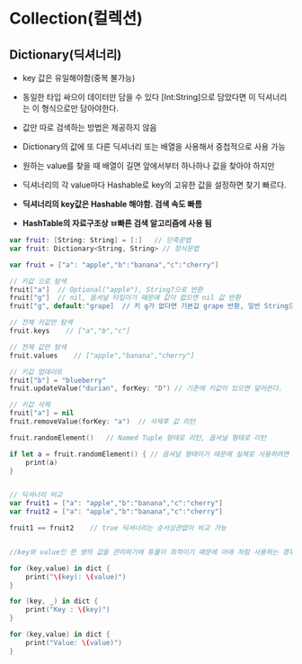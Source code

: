 # Collection(컬렉션)

## Dictionary(딕셔너리)
- key 값은 유일해야함(중복 불가능)
- 동일한 타입 싸으이 데이터만 담을 수 있다 [Int:String]으로 담았다면 이 딕셔너리는 이 형식으로만 담아야한다.
- 값만 따로 검색하는 방법은 제공하지 않음
- Dictionary의 값에 또 다른 딕셔너리 또는 배열을 사용해서 중첩적으로 사용 가능

- 원하는 value를 찾을 때 배열이 길면 앞에서부터 하나하나 값을 찾아야 하지만
- 딕셔너리의 각 value마다 Hashable로 key의 고유한 값을 설정하면 찾기 빠르다.
- **딕셔너리의 key값은 Hashable 해야함. 검색 속도 빠름**
- **HashTable의 자료구조상 ㅂ빠른 검색 알고리즘에 사용 됨**


```swift
var fruit: [String: String] = [:]   // 단축문법
var fruit: Dictionary<String, String> // 정식문법

var fruit = ["a": "apple","b":"banana","c":"cherry"]

// 키값 으로 탐색
fruit["a"]  // Optional("apple"), String?으로 반환
fruit["g"]  // nil, 옵셔널 타입이기 때문에 값이 없으면 nil 값 반환
fruit["g", default:"grape]  // 키 g가 없다면 기본값 grape 반환, 일반 String으로 반환

// 전체 키값만 탐색
fruit.keys    // ["a","b","c"]

// 전체 값만 탐색
fruit.values    // ["apple","banana","cherry"]

// 키값 업데이트
fruit["b"] = "blueberry"
fruit.updateValue("durian", forKey: "D") // 기존에 키값이 있으면 덮어쓴다.

// 키값 삭제
fruit["a"] = nil
fruit.removeValue(forKey: "a")  // 삭제후 값 리턴

fruit.randomElement()   // Named Tuple 형태로 리턴, 옵셔널 형태로 리턴

if let a = fruit.randomElement() { // 옵셔널 형태이기 때문에 실제로 사용하려면 바인딩해서 사용
    print(a)
}


// 딕셔너리 비교
var fruit1 = ["a": "apple","b":"banana","c":"cherry"]
var fruit2 = ["a": "apple","b":"banana","c":"cherry"]

fruit1 == fruit2    // true 딕셔너리는 순서상관없이 비교 가능


//key와 value인 한 쌍의 값을 관리하기에 튜플이 최적이기 때문에 아래 처럼 사용하는 경우가 많다.

for (key,value) in dict {
    print("\(key): \(value)")
}

for (key, _) in dict {
    print("Key : \(key)")
}

for (key,value) in dict {
    print("Value: \(value)")
}
```
 

